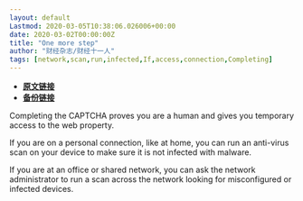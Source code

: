 ```yaml
---
layout: default
Lastmod: 2020-03-05T10:38:06.026006+00:00
date: 2020-03-02T00:00:00Z
title: "One more step"
author: "财经杂志/财经十一人"
tags: [network,scan,run,infected,If,access,connection,Completing]
---
```


* [**原文链接**](http://archive.today/fUX3T)
* [**备份链接**](http://archive.today/fUX3T)


Completing the CAPTCHA proves you are a human and gives you temporary access to the web property.

If you are on a personal connection, like at home, you can run an anti-virus scan on your device to make sure it is not infected with malware.

If you are at an office or shared network, you can ask the network administrator to run a scan across the network looking for misconfigured or infected devices.

